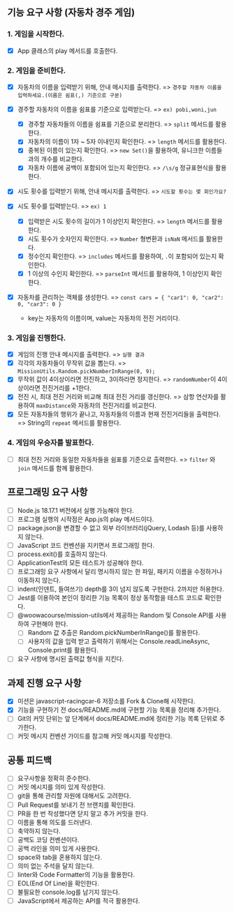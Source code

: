 ## 기능 요구 사항 (자동차 경주 게임)

### 1. **게임을 시작한다.**

- [x] App 클래스의 play 메서드를 호출한다.

### 2. **게임을 준비한다.**

- [x] 자동차의 이름을 입력받기 위해, 안내 메시지를 출력한다. => `경주할 자동차 이름을 입력하세요.(이름은 쉼표(,) 기준으로 구분)`
- [x] 경주할 자동차의 이름을 쉼표를 기준으로 입력받는다. => `ex) pobi,woni,jun`

  - [x] 경주할 자동차들의 이름을 쉼표를 기준으로 분리한다. => `split` 메서드를 활용한다.
  - [x] 자동차의 이름이 1자 ~ 5자 이내인지 확인한다. => `length` 메서드를 활용한다.
  - [x] 중복된 이름이 있는지 확인한다. => `new Set()`을 활용하여, 유니크한 이름들과의 개수를 비교한다.
  - [x] 자동차 이름에 공백이 포함되어 있는지 확인한다. => `/\s/g` 정규표현식을 활용한다.

- [x] 시도 횟수를 입력받기 위해, 안내 메시지를 출력한다. => `시도할 횟수는 몇 회인가요?`
- [x] 시도 횟수를 입력받는다. => `ex) 1`

  - [x] 입력받은 시도 횟수의 길이가 1 이상인지 확인한다. => `length` 메서드를 활용한다.
  - [x] 시도 횟수가 숫자인지 확인한다. => `Number` 형변환과 `isNaN` 메서드를 활용한다.
  - [x] 정수인지 확인한다. => `includes` 메서드를 활용하여, `.`이 포함되어 있는지 확인한다.
  - [x] 1 이상의 수인지 확인한다. => `parseInt` 메서드를 활용하여, 1 이상인지 확인한다.

- [x] 자동차를 관리하는 객체를 생성한다. => `const cars = { "car1": 0, "car2": 0, "car3": 0 }`
  - key는 자동차의 이름이며, value는 자동차의 전진 거리이다.

### 3. **게임을 진행한다.**

- [x] 게임의 진행 안내 메시지를 출력한다. => `실행 결과`
- [x] 각각의 자동차들이 무작위 값을 뽑는다. => `MissionUtils.Random.pickNumberInRange(0, 9);`
- [x] 무작위 값이 4이상이라면 전진하고, 3이하라면 정지한다. => `randomNumber`이 4이상이라면 전진거리를 +1한다.
- [x] 전진 시, 최대 전진 거리와 비교해 최대 전진 거리를 갱신한다. => 삼항 연산자를 활용하여 `maxDistance`와 자동차의 전진거리를 비교한다.
- [x] 모든 자동차들의 행위가 끝나고, 자동차들의 이름과 현재 전진거리들을 출력한다. => String의 `repeat` 메서드를 활용한다.

### 4. **게임의 우승자를 발표한다.**

- [ ] 최대 전진 거리와 동일한 자동차들을 쉼표를 기준으로 출력한다. => `filter` 와 `join` 메서드를 함께 활용한다.

## 프로그래밍 요구 사항

- [ ] Node.js 18.17.1 버전에서 실행 가능해야 한다.
- [ ] 프로그램 실행의 시작점은 App.js의 play 메서드이다.
- [ ] package.json을 변경할 수 없고 외부 라이브러리(jQuery, Lodash 등)를 사용하지 않는다.
- [ ] JavaScript 코드 컨벤션을 지키면서 프로그래밍 한다.
- [ ] process.exit()를 호출하지 않는다.
- [ ] ApplicationTest의 모든 테스트가 성공해야 한다.
- [ ] 프로그래밍 요구 사항에서 달리 명시하지 않는 한 파일, 패키지 이름을 수정하거나 이동하지 않는다.
- [ ] indent(인덴트, 들여쓰기) depth를 3이 넘지 않도록 구현한다. 2까지만 허용한다.
- [ ] Jest를 이용하여 본인이 정리한 기능 목록이 정상 동작함을 테스트 코드로 확인한다.
- [ ] @woowacourse/mission-utils에서 제공하는 Random 및 Console API를 사용하여 구현해야 한다.
  - [ ] Random 값 추출은 Random.pickNumberInRange()를 활용한다.
  - [ ] 사용자의 값을 입력 받고 출력하기 위해서는 Console.readLineAsync, Console.print를 활용한다.
- [ ] 요구 사항에 명시된 출력값 형식을 지킨다.

## 과제 진행 요구 사항

- [x] 미션은 javascript-racingcar-6 저장소를 Fork & Clone해 시작한다.
- [x] 기능을 구현하기 전 docs/README.md에 구현할 기능 목록을 정리해 추가한다.
- [ ] Git의 커밋 단위는 앞 단계에서 docs/README.md에 정리한 기능 목록 단위로 추가한다.
- [ ] 커밋 메시지 컨벤션 가이드를 참고해 커밋 메시지를 작성한다.

## 공통 피드백

- [ ] 요구사항을 정확히 준수한다.
- [ ] 커밋 메시지를 의미 있게 작성한다.
- [ ] git을 통해 관리할 자원에 대해서도 고려한다.
- [ ] Pull Request를 보내기 전 브랜치를 확인한다.
- [ ] PR을 한 번 작성했다면 닫지 말고 추가 커밋을 한다.
- [ ] 이름을 통해 의도를 드러낸다.
- [ ] 축약하지 않는다.
- [ ] 공백도 코딩 컨벤션이다.
- [ ] 공백 라인을 의미 있게 사용한다.
- [ ] space와 tab을 혼용하지 않는다.
- [ ] 의미 없는 주석을 달지 않는다.
- [ ] linter와 Code Formatter의 기능을 활용한다.
- [ ] EOL(End Of Line)을 확인한다.
- [ ] 불필요한 console.log를 남기지 않는다.
- [ ] JavaScript에서 제공하는 API를 적극 활용한다.
